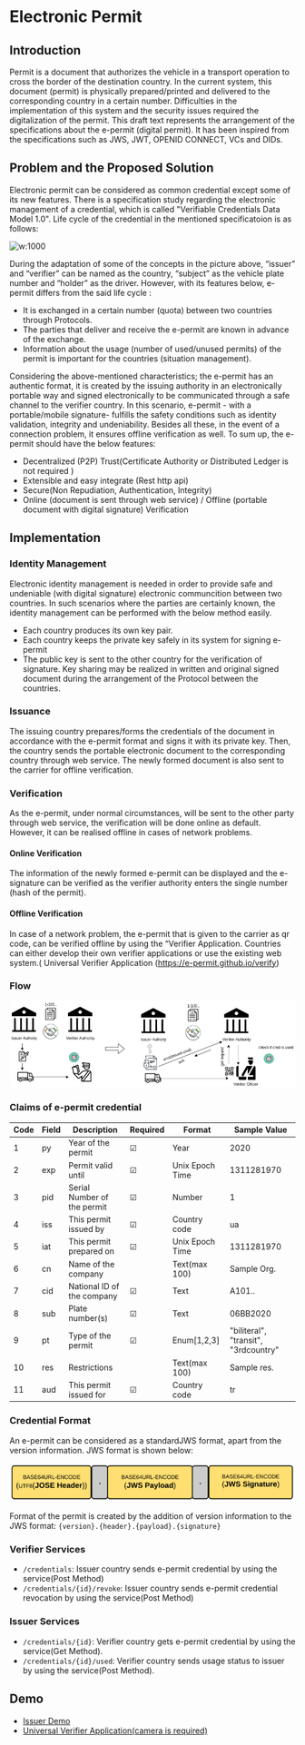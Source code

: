 # Electronic Permit

## Introduction

Permit is a document that authorizes the vehicle in a transport operation to cross the border of the destination country. In the current system, this document (permit) is physically prepared/printed and delivered to the corresponding country in a certain number. Difficulties in the implementation of this system and the security issues required the digitalization of the permit.
This draft text represents the arrangement of the specifications about the e-permit (digital permit). It has been inspired from the specifications such as JWS, JWT, OPENID CONNECT, VCs and DIDs.
## Problem and the Proposed Solution

Electronic permit can be considered as common credential except some of its new features. There is a specification study regarding the electronic management of a credential, which is called "Verifiable Credentials Data Model 1.0". Life cycle of the credential in the mentioned specificatoion is as follows:

![w:1000](https://miro.medium.com/max/619/0*QLb4tYr-R5foQkXT)

During the adaptation of some of the concepts in the picture above, “issuer” and “verifier” can be named as the country, “subject” as the vehicle plate number and “holder” as the driver. However, with its features below, e-permit differs from the said life cycle :
- It is exchanged in a certain number (quota) between two countries through Protocols.
- The parties that deliver and receive the e-permit are known in advance of the exchange.
- Information about the usage (number of used/unused permits) of the permit is important for the countries (situation management).

Considering the above-mentioned characteristics; the e-permit has an authentic format, it is created by the issuing authority in an electronically portable way and signed electronically to be communicated through a safe channel to the verifier country. In this scenario, e-permit - with a portable/mobile signature- fulfills the safety conditions such as identity validation, integrity and undeniability. Besides all these, in the event of a connection problem, it ensures offline verification as well. To sum up, the e-permit should have the below features: 

- Decentralized (P2P) Trust(Certificate Authority or Distributed Ledger is not required )
- Extensible and easy integrate (Rest http api)
- Secure(Non Repudiation, Authentication, Integrity)
- Online (document is sent through web service) / Offline (portable document with digital signature) Verification

## Implementation

### Identity Management

Electronic identity management is needed in order to provide safe and undeniable (with digital signature) electronic communcition between two countries. In such scenarios where the parties are certainly known, the identity management can be performed with the below method easily.
- Each country produces its own key pair.
- Each country keeps the private key safely in its system for signing e-permit
- The public key is sent to the other country for the verification of signature. Key sharing may be realized in written and original signed document during the arrangement of the Protocol between the countries.

### Issuance

The issuing country prepares/forms the credentials of the document in accordance with the e-permit format and signs it with its private key. Then, the country sends the portable electronic document to the corresponding country through web service. The newly formed document is also sent to the carrier for offline verification.

### Verification

As the e-permit, under normal circumstances,  will be sent to the other party through web service, the verification will be done online as default. However, it can be realised offline in cases of network problems.

#### Online Verification

The information of the newly formed e-permit can be displayed and the e-signature can be verified as the verifier authority enters the single number (hash of the permit).

#### Offline Verification

In case of a network problem, the e-permit that is given to the carrier as qr code, can be verified offline by using the “Verifier Application. Countries can either develop their own verifier applications or use the existing web system.( Universal Verifier Application (https://e-permit.github.io/verify)

### Flow

![w:1000](https://raw.githubusercontent.com/e-permit/e-permit.github.io/master/img/e-permit-flow.png)

### Claims of e-permit credential

| Code | Field | Description | Required | Format | Sample Value | 
| ---- | ------| ----------- | -------- | ------ | ------------ | 
| 1 | py | Year of the permit | &#9745; | Year | 2020 |
| 2 | exp |  Permit valid until | &#9745; | Unix Epoch Time | 1311281970 |
| 3 | pid | Serial Number of the permit | &#9745; | Number | 1 |
| 4 | iss | This permit issued by |  &#9745; | Country code | ua |
| 5 | iat | This permit prepared on | &#9745; | Unix Epoch Time | 1311281970 |
| 6 | cn | Name of the company | | Text(max 100) | Sample Org. |
| 7 | cid | National ID of the company | &#9745; | Text | A101.. | 
| 8 | sub | Plate number(s) | &#9745; | Text | 06BB2020 |
| 9 | pt | Type of the permit | &#9745; | Enum[1,2,3] | "biliteral", "transit", "3rdcountry" |
| 10 | res | Restrictions | | Text(max 100) | Sample res. |
| 11 | aud | This permit issued for | &#9745; | Country code | tr |



### Credential Format 

An e-permit can be considered as a standardJWS format, apart from the version information. JWS format is shown below:

![w:1000](https://raw.githubusercontent.com/e-permit/e-permit.github.io/master/img/jws-format.png)

Format of the permit is created by the addition of version information to the JWS format:
```{version}.{header}.{payload}.{signature}```


### Verifier Services

- ```/credentials```: Issuer country sends e-permit credential by using the service(Post Method)
- ```/credentials/{id}/revoke```: Issuer country sends e-permit credential revocation by using the service(Post Method)


### Issuer Services

- ```/credentials/{id}```: Verifier country gets e-permit credential by using the service(Get Method). 
- ```/credentials/{id}/used```: Verifier country sends usage status to issuer  by using the service(Post Method).

## Demo

- [Issuer Demo]( https://e-permit.github.io/demo/)
- [Universal Verifier Application(camera is required)]( https://e-permit.github.io/verify/)






